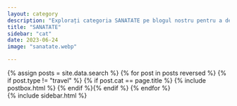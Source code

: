 ```yaml
---
layout: category
description: "Explorați categoria SANATATE pe blogul nostru pentru a descoperi o diversitate de articole informative. Acestea sunt concepute pentru a vă oferi sfaturi și informații valoroase despre menținerea sănătății, prevenirea bolilor și îmbunătățirea stării de bine. Învățați despre nutriție, exerciții fizice, sănătate mentală și multe altele."
title: "SANATATE"
sidebar: "cat"
date: 2023-06-24
image: "sanatate.webp"

---
```



<div class="row reviews-wrapper">
	<div id="outputReview" class="row col-lg-8">
	{% assign posts = site.data.search %}
	{% for post in posts reversed %}
	{% if post.type != "travel" %} {% if post.cat == page.title %}
		{% include postbox.html %}
	{% endif %}{% endif %}
	{% endfor %}
	</div>
	{% include sidebar.html %}
</div>

